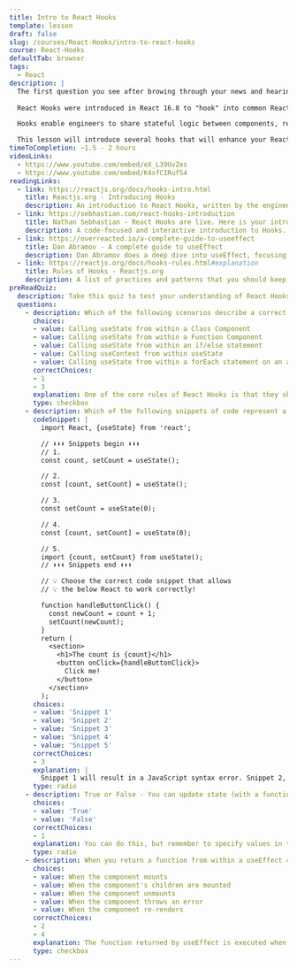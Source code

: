 ```yaml
---
title: Intro to React Hooks
template: lesson
draft: false
slug: /courses/React-Hooks/intro-to-react-hooks
course: React-Hooks
defaultTab: browser
tags:
  - React
description: |
  The first question you see after browing through your news and hearing conversations from your fellow engineers...What are Hooks? What can you do with Hooks? How do they compare to writing React with classes?
  
  React Hooks were introduced in React 16.8 to "hook" into common React patterns, functionality, and architecture, without actually needing to write them with React Components. They "hook" into the React APIs that you already know, and expose them to engineers directly.

  Hooks enable engineers to share stateful logic between components, reduce the complexity and amount of code written to make components work, and reduce dependencies on confusing paradigms within JavaScript (such as 'this' and classes.)

  This lesson will introduce several hooks that will enhance your React engineering experience, and get you rolling with how to write your own!
timeToCompletion: ~1.5 - 2 hours
videoLinks: 
  - https://www.youtube.com/embed/eX_L39UvZes
  - https://www.youtube.com/embed/K4xfCIRuf54
readingLinks: 
  - link: https://reactjs.org/docs/hooks-intro.html
    title: Reactjs.org - Introducing Hooks
    description: An introduction to React Hooks, written by the engineers behind the features. Why did they introduce hooks? What problems do they solve? Read exactly what the engineers behind React have to say!
  - link: https://sebhastian.com/react-hooks-introduction
    title: Nathan Sebhastian - React Hooks are live. Here is your introduction.
    description: A code-focused and interactive introduction to Hooks. This introduces our first hook, useState, which allows us to maintain the state of a variable(s) within a component, similar to how "setState" in a Class Component works.
  - link: https://overreacted.io/a-complete-guide-to-useeffect
    title: Dan Abramov - A complete guide to useEffect
    description: Dan Abramov does a deep dive into useEffect, focusing on the newest principles, gotchas, and big ideas from hooks and from useEffect.
  - link: https://reactjs.org/docs/hooks-rules.html#explanation
    title: Rules of Hooks - Reactjs.org
    description: A list of practices and patterns that you should keep in mind as you begin to write code using React Hooks.
preReadQuiz:
  description: Take this quiz to test your understanding of React Hooks!
  questions: 
    - description: Which of the following scenarios describe a correct usage of the useState Hook? Check all that apply.
      choices:
      - value: Calling useState from within a Class Component
      - value: Calling useState from within a Function Component
      - value: Calling useState from within an if/else statement
      - value: Calling useContext from within useState
      - value: Calling useState from within a forEach statement on an array whose length can change
      correctChoices: 
      - 1
      - 3
      explanation: One of the core rules of React Hooks is that they should be called the same number of times between renders of a component. If a hook needs to not apply its logic if some condition is true or false, that logic should live within the hook itself (and not above it.) Class Components are not compatible with Hooks, and will cause a runtime error.
      type: checkbox
    - description: Which of the following snippets of code represent a valid implementation of useState that allows the button to function?
      codeSnippet: |
        import React, {useState} from 'react';

        // ⬇️⬇️⬇️ Snippets begin ⬇️⬇️⬇️
        // 1.
        const count, setCount = useState();

        // 2. 
        const [count, setCount] = useState();

        // 3. 
        const setCount = useState(0);

        // 4.
        const [count, setCount] = useState(0);

        // 5.
        import {count, setCount} from useState();
        // ⬆️⬆️⬆️ Snippets end ⬆️⬆️⬆️

        // 💡 Choose the correct code snippet that allows 
        // 💡 the below React to work correctly!

        function handleButtonClick() {
          const newCount = count + 1;
          setCount(newCount);
        }
        return (
          <section>
            <h1>The count is {count}</h1>
            <button onClick={handleButtonClick}>
              Click me!
            </button>
          </section>
        );
      choices:
      - value: 'Snippet 1'
      - value: 'Snippet 2'
      - value: 'Snippet 3'
      - value: 'Snippet 4'
      - value: 'Snippet 5'
      correctChoices: 
      - 3
      explanation: |
        Snippet 1 will result in a JavaScript syntax error. Snippet 2, while not incorrect, does not provide an initial value to 'useState', which will produce an initial value of 'count' as 'undefined'. When trying to increment the value in 'handleButtonClick', incrementing 'count' by one will return 'NaN'. Snippet 3 is missing an array destructuring statement, and Snippet 5 attempts to import the functionality of useState as if it could be imported, when instead it must be array-destructured. 
      type: radio
    - description: True or False - You can update state (with a function returned from useState) within a useEffect hook.
      choices:
      - value: 'True'
      - value: 'False'
      correctChoices: 
      - 1
      explanation: You can do this, but remember to specify values in the second argument to useEffect. The hook will then only run when any value in the second argument changes. If you don't, you will enter into an infinite loop (as changing the state triggers a re-render, which calls the useEffect hook.)
      type: radio
    - description: When you return a function from within a useEffect call, when does this function get executed?
      choices:
      - value: When the component mounts
      - value: When the component's children are mounted
      - value: When the component unmounts
      - value: When the component throws an error
      - value: When the component re-renders
      correctChoices: 
      - 2
      - 4
      explanation: The function returned by useEffect is executed when the component unmounts, and when it is re-rendered.
      type: checkbox
---
```

